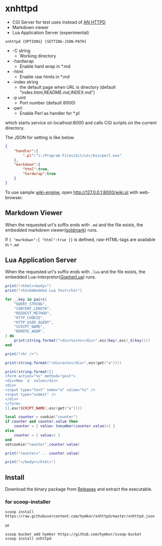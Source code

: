xnhttpd
=======

- CGI Server for test uses instead of [AN HTTPD](https://ja.wikipedia.org/wiki/AN_HTTPD)
- Markdown viewer
- Lua Application Server (experimental)

```
xnhttpd {OPTIONS} [SETTING-JSON-PATH]
```

* -C string
    * Working directory
* -hardwrap
    * Enable hard wrap in \*.md
* -html
    * Enable raw htmls in \*.md
* -index string
    * the default page when URL is directory (default "index.html,README.md,INDEX.md")
* -p uint
    * Port number (default 8000)
* -perl
    * Enable Perl as handler for \*.pl

which starts service on localhost:8000
and calls CGI scripts on the current directory.

The JSON for setting is like below.

```json
{
	"handler":{
		".pl":"c:/Program Files/Git/usr/bin/perl.exe"
	},
	"markdown":{
		"html":true,
		"hardwrap":true
	}
}
```

To use sample [wiki-engine](https://github.com/hymkor/markdowned_wifky/), open http://127.0.0.1:8000/wiki.pl with web-browser.

Markdown Viewer
---------------

When the requested url's suffix ends with `.md` and the file exists, 
the embedded markdown viewer([goldmark](https://github.com/yuin/goldmark)) runs.

If `{ "markdown":{ "html":true }}` is defined, raw-HTML-tags are available in `*.md`

Lua Application Server
----------------------

When the requested url's suffix ends with `.lua` and the file exists, 
the embedded Lua-interpretor([GopherLua](https://github.com/yuin/gopher-lua)) runs.

```lua
print("<html><body>")
print("<h1>Embedded Lua Test</h1>")

for _,key in pairs{
    "QUERY_STRING",
    "CONTENT_LENGTH",
    "REQUEST_METHOD",
    "HTTP_COOKIE",
    "HTTP_USER_AGENT",
    "SCRIPT_NAME",
    "REMOTE_ADDR",
} do
    print(string.format("<div>%s=%s</div>",esc(key),esc(_G[key])))
end

print("<hr />")

print(string.format("<div>a=%s</div>",esc(get("a"))))

print(string.format([[
<form action="%s" method="post">
<div>New `a` value</div>
<div>
<input type="text" name="a" value="%s" />
<input type="submit" />
</div>
</form>
]],esc(SCRIPT_NAME),esc(get("a"))))

local counter = cookie("counter")
if counter and counter.value then
    counter = { value= tonumber(counter.value)+1 }
else
    counter = { value=1 }
end
setcookie("counter",counter.value)

print("counter=" .. counter.value)

print("</body></html>")
```

Install
-------

Download the binary package from [Releases](https://github.com/hymkor/xnhttpd/releases) and extract the executable.

### for scoop-installer

```
scoop install https://raw.githubusercontent.com/hymkor/xnhttpd/master/xnhttpd.json
```

or

```
scoop bucket add hymkor https://github.com/hymkor/scoop-bucket
scoop install xnhttpd
```
